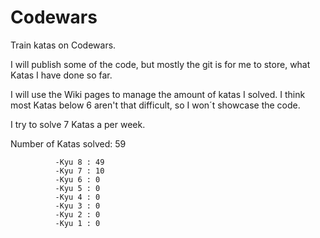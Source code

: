 # Codewars
Train katas on Codewars.

I will publish some of the code, but mostly the git is for me to store, what Katas I have done so far.

I will use the Wiki pages to manage the amount of katas I solved. I think most Katas below 6 aren't that difficult, so I won´t showcase the code.

I try to solve 7 Katas a per week.

Number of Katas solved: 59

              -Kyu 8 : 49
              -Kyu 7 : 10
              -Kyu 6 : 0
              -Kyu 5 : 0
              -Kyu 4 : 0
              -Kyu 3 : 0
              -Kyu 2 : 0
              -Kyu 1 : 0 
                

